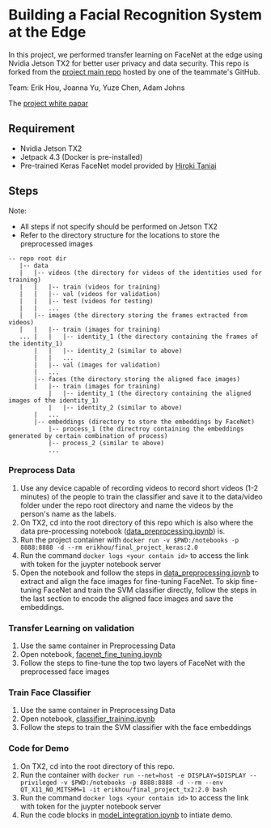 # Building a Facial Recognition System at the Edge

In this project, we performed transfer learning on FaceNet at the edge using Nvidia Jetson TX2 for better user privacy and data security. This repo is forked from the [project main repo](https://github.com/adamxjohns/w251project) hosted by one of the teammate's GitHub.

Team: Erik Hou, Joanna Yu, Yuze Chen, Adam Johns

The [project white papar](https://github.com/adamxjohns/w251project/blob/master/w251%20final%20project%20report%20final.pdf)

## Requirement

* Nvidia Jetson TX2
* Jetpack 4.3 (Docker is pre-installed)
* Pre-trained Keras FaceNet model provided by [Hiroki Taniai](https://github.com/nyoki-mtl/keras-facenet)

## Steps

Note:
* All steps if not specify should be performed on Jetson TX2 
* Refer to the directory structure for the locations to store the preprocessed images

```
-- repo root dir  
   |-- data  
   |   |-- videos (the directory for videos of the identities used for training)   
   |   |   |-- train (videos for training)   
   |   |   |-- val (videos for validation)   
   |   |   |-- test (videos for testing)   
   |   |   ...    
   |   |-- images (the directory storing the frames extracted from videos)   
   |   |   |-- train (images for training)   
   ... |   |   |-- identity_1 (the directory containing the frames of the identity_1)   
       |   |   |-- identity_2 (similar to above)   
       |   |   ...   
       |   |-- val (images for validation)   
       |   ...   
       |-- faces (the directory storing the aligned face images)  
       |   |-- train (images for training)  
           |   |-- identity_1 (the directory containing the aligned images of the identity_1)   
           |   |-- identity_2 (similar to above)   
       |   ...  
       |-- embeddings (directory to store the embeddings by FaceNet)  
           |-- process_1 (the directroy containing the embeddings generated by certain combination of process)   
           |-- process_2 (similar to above)  
           ...  
```

### Preprocess Data
1. Use any device capable of recording videos to record short videos (1-2 minutes) of the people to train the classifier and save it to the data/video folder under the repo root directory and name the videos by the person's name as the labels. 
2. On TX2, cd into the root directory of this repo which is also where the data pre-processing notebook ([data_preprocessing.ipynb](https://github.com/adamxjohns/w251project/blob/master/data_preprocessing.ipynb)) is.
3. Run the project container with `docker run -v $PWD:/notebooks -p 8888:8888 -d --rm erikhou/final_project_keras:2.0`
4. Run the command `docker logs <your contain id>` to access the link with token for the juypter notebook server
5. Open the notebook and follow the steps in [data_preprocessing.ipynb](https://github.com/adamxjohns/w251project/blob/master/data_preprocessing.ipynb) to extract and align the face images for fine-tuning FaceNet. To skip fine-tuning FaceNet and train the SVM classifier directly, follow the steps in the last section to encode the aligned face images and save the embeddings.

### Transfer Learning on validation
1. Use the same container in Preprocessing Data
2. Open notebook, [facenet_fine_tuning.ipynb](https://github.com/adamxjohns/w251project/blob/master/facenet_fine_tuning.ipynb)
3. Follow the steps to fine-tune the top two layers of FaceNet with the preprocessed face images

### Train Face Classifier
1. Use the same container in Preprocessing Data
2. Open notebook, [classifier_training.ipynb](https://github.com/adamxjohns/w251project/blob/master/classifier_training.ipynb)
3. Follow the steps to train the SVM classifier with the face embeddings

### Code for Demo
1. On TX2, cd into the root directory of this repo.
2. Run the container with `docker run --net=host -e DISPLAY=$DISPLAY --privileged -v $PWD:/notebooks -p 8888:8888 -d --rm --env QT_X11_NO_MITSHM=1 -it erikhou/final_project_tx2:2.0 bash`
3. Run the command `docker logs <your contain id>` to access the link with token for the juypter notebook server
4. Run the code blocks in [model_integration.ipynb](https://github.com/adamxjohns/w251project/blob/master/model_integration.ipynb)
to intiate demo.

